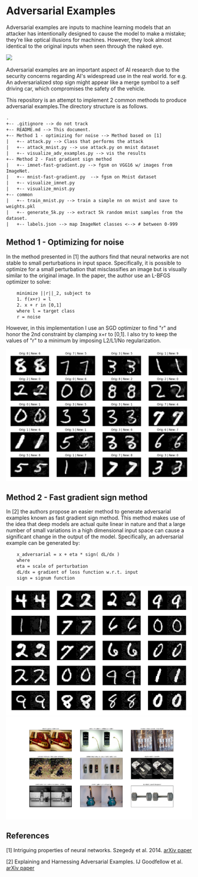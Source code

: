 # Adversarial Examples

Adversarial examples are inputs to machine learning models that an attacker has intentionally designed to cause the model to make a mistake; they’re like optical illusions for machines. However, they look almost identical to the original inputs when seen through the naked eye. 

![](https://blog.openai.com/content/images/2017/02/adversarial_img_1.png)

Adversarial examples are an important aspect of AI research due to the security concerns regarding AI's widespread use in the real world. for e.g. An adversarialized stop sign might appear like a merge symbol to a self driving car, which compromises the safety of the vehicle.

This repository is an attempt to implement 2 common methods to produce adversarial examples.The directory structure is as follows. 

```
.
+-- .gitignore --> do not track
+-- README.md --> This document.
+-- Method 1 - optimizing for noise --> Method based on [1] 
|   +-- attack.py --> Class that performs the attack
|   +-- attack_mnist.py --> use attack.py on mnist dataset
|   +-- visualize_adv_examples.py --> vis the results
+-- Method 2 - Fast gradient sign method
|   +-- imnet-fast-gradient.py --> fgsm on VGG16 w/ images from ImageNet. 
|   +-- mnist-fast-gradient.py  --> fgsm on Mnist dataset
|   +-- visualize_imnet.py 
|   +-- visualize_mnist.py
+-- common
|   +-- train_mnist.py --> train a simple nn on mnist and save to weights.pkl
|   +-- generate_5k.py --> extract 5k random mnist samples from the dataset. 
|   +-- labels.json --> map ImageNet classes <--> # between 0-999
```

## Method 1 - Optimizing for noise

In the method presented in [1] the authors find that neural networks are not stable to small perturbations in input space. Specifically, it is possible to optimize for a small perturbation that misclassifies an image but is visually similar to the original image. 
In the paper, the author use an L-BFGS optimizer to solve:

```
    minimize ||r||_2, subject to
    1. f(x+r) = l
    2. x + r in [0,1] 
    where l = target class
    r = noise 
```

However, in this implementation I use an SGD optimizer to find "r" and honor the 2nd constraint by clamping x+r to [0,1]. I also try to keep the values of "r" to a minimum by imposing L2/L1/No regularization. 

![](images/mnist_paper_1.png)

## Method 2 - Fast gradient sign method

In [2] the authors propose an easier method to generate adversarial examples known as fast gradient sign method. This method makes use of the idea that deep models are actual quite linear in nature and that a large number of small variations in a high dimensional input space can cause a significant change in the output of the model. Specifically, an adversarial example can be generated by:

```
    x_adversarial = x + eta * sign( dL/dx )
    where
    eta = scale of perturbation
    dL/dx = gradient of loss function w.r.t. input
    sign = signum function
```

![](images/mnist_fgsm.png)
![](images/imnet_fgsm.png)

## References 

[1] Intriguing properties of neural networks. Szegedy et al. 2014. [arXiv paper](https://arxiv.org/abs/1312.6199)

[2] Explaining and Harnessing Adversarial Examples. IJ Goodfellow et al. [arXiv paper](https://arxiv.org/abs/1412.6572) 
